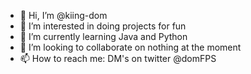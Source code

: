 - 👋 Hi, I’m @kiing-dom
- 👀 I’m interested in doing projects for fun
- 🌱 I’m currently learning Java and Python
- 💞️ I’m looking to collaborate on nothing at the moment
- 📫 How to reach me: DM's on twitter @domFPS


